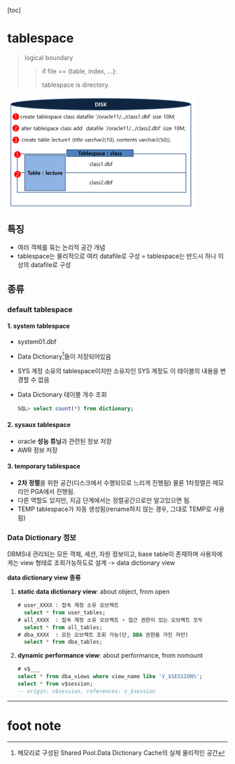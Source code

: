 [toc]

# tablespace

> logical boundary
>
> > if file == {table, index, ...}:
> >
> >   tablespace is directory.

<img src="./assets/image-20230713110848037.png" alt="image-20230713110848037" style="zoom:50%;" />

## 특징

- 여러 객체를 묶는 논리적 공간 개념
- tablespace는 물리적으로 여러 datafile로 구성
  = tablespace는 반드시 하나 이상의 datafile로 구성

## 종류

### default tablespace

#### **1. system tablespace**

- system01.dbf
- Data Dictionary[^Data Dictionary]들이 저장되어있음

- SYS 계정 소유의 tablespace이지만 소유자인 SYS 계정도 이 테이블의 내용을 변경할 수 없음
- Data Dictionary 테이블 개수 조회
  ```sql
  SQL> select count(*) from dictionary;
  ```

#### **2. sysaux tablespace**

- oracle **성능 튜닝**과 관련된 정보 저장
- AWR 정보 저장

#### 3. temporary tablespace

- **2차 정렬**을 위한 공간(디스크에서 수행되므로 느리게 진행됨)
  물론 1차정렬은 메모리인 PGA에서 진행됨.
- 다른 역할도 있지만, 지금 단계에서는 정렬공간으로만 알고있으면 됨.
- TEMP tablespace가 자동 생성됨(rename하지 않는 경우, 그대로 TEMP로 사용됨)



### **Data Dictionary** 정보

DBMS내 관리되는 모든 객체, 세션, 자원 정보이고, base table이 존재하며 사용자에게는 view 형태로 조회가능하도로 설계 -> data dictionary view

**data dictionary view 종류**

1. **static data dictionary view**: about object, from open

      ```sql
      # user_XXXX : 접속 계정 소유 오브젝트
        select * from user_tables;
      # all_XXXX  : 접속 계정 소유 오브젝트 + 접근 권한이 있는 오브젝트 모두
        select * from all_tables;
      # dba_XXXX  : 모든 오브젝트 조회 가능(단, DBA 권한을 가진 자만)
        select * from dba_tables;
      ```

2. **dynamic performance view**: about performance, from nomount

    ```sql
    # v$___
    select * from dba_views where view_name like 'V_$SESSION%';
    select * from v$session;
    -- origin: v$session, references: v_$session
    ```

---

# foot note

[^Data Dictionary]: 메모리로 구성된 Shared Pool.Data Dictionary Cache의 실제 물리적인 공간
